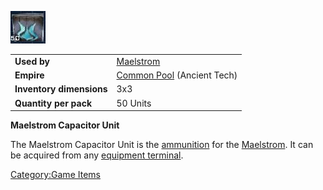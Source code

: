 ![](images/Maelstrom_ammo.jpg "Maelstrom_ammo.JPG")

|                          |                                                      |
| ------------------------ | ---------------------------------------------------- |
| **Used by**              | [Maelstrom](Maelstrom "wikilink")                    |
| **Empire**               | [Common Pool](Common_Pool "wikilink") (Ancient Tech) |
| **Inventory dimensions** | 3x3                                                  |
| **Quantity per pack**    | 50 Units                                             |

**Maelstrom Capacitor Unit**

The Maelstrom Capacitor Unit is the [ammunition](ammunition "wikilink")
for the [Maelstrom](Maelstrom "wikilink"). It can be acquired from any
[equipment terminal](equipment_terminal "wikilink").

[Category:Game Items](Category:Game_Items "wikilink")
